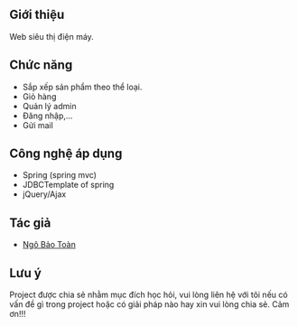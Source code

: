 ## Giới thiệu
Web siêu thị điện máy.

## Chức năng
- Sắp xếp sản phẩm theo thể loại.
- Giỏ hàng
- Quản lý admin
- Đăng nhập,...
- Gửi mail

## Công nghệ áp dụng
- Spring (spring mvc)
- JDBCTemplate of spring
- jQuery/Ajax

## Tác giả
- [Ngô Bảo Toàn]

## Lưu ý
Project được chia sẻ nhằm mục đích học hỏi, vui lòng liên hệ với tôi nếu có vấn đề gì trong project hoặc có giải pháp nào hay xin vui lòng chia sẻ. Cảm ơn!!!

[//]:#
[Ngô Bảo Toàn]: <https://www.facebook.com/baotoan95>